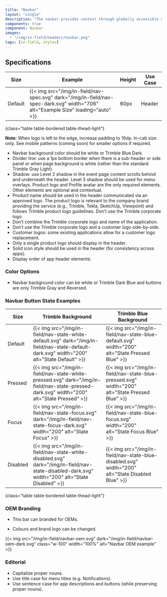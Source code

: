 ```yaml
---
title: "Navbar"
layout: "single"
description: "The navbar provides context through globally accessible menu options."
components: true
component: Navbar
images:
  - "/img/in-field/headers/navbar.png"
tags: [in-field, styles]
---
```


## Specifications

<!-- prettier-ignore-start -->
| Size    | Example                                                                                                                           | Height | Use Case |
| ------- | --------------------------------------------------------------------------------------------------------------------------------- |--------|----------|
| Default | {{< img src="/img/in-field/nav-spec.svg" dark="/img/in-field/nav-spec-dark.svg" width="706" alt="Example Size" loading="auto" >}} | 60px   | Header   |
{class="table table-bordered table-thead-light"}
<!-- prettier-ignore-end -->

**Note:** When logo is left to the edge, increase padding to 16dp. In-cab size only. See mobile patterns (coming soon) for smaller options if required.

- Navbar background color should be white or Trimble Blue Dark.
- Divider line: use a 1px bottom border when there is a sub-header or side panel or when page background is white (rather than the standard Trimble Gray Light).
- Shadow: use Level 2 shadow in the event page content scrolls behind and underneath the header. Level 3 shadow should be used for menu overlays.
  Product logo and Profile avatar are the only required elements. Other elements are optional and contextual.
- Product name should be used in the header communicated via an approved logo. The product logo is relevant to the company brand providing the service (e.g., Trimble, Tekla, SketchUp, Viewpoint) and follows Trimble product logo guidelines.
  Don’t use the Trimble corporate logo.
- Don’t combine the Trimble corporate logo and name of the application.
- Don’t use the Trimble corporate logo and a customer logo side-by-side.
- Customer logos: some existing applications allow for a customer logo replacement.
- Only a single product logo should display in the header.
- Solid icon style should be used in the header (for consistency across apps).
- Display order of app header elements:

### Color Options

- Navbar background color can be white or Trimble Dark Blue and buttons are only Trimble Gray and Reversed.

### Navbar Button State Examples

<!-- prettier-ignore-start -->
| Size     | Trimble Background                                                                                    | Trimble Blue Background |
| -------- | ----------------------------------------------------------------------------------------------------- |-------------------------|
| Default  | {{< img src="/img/in-field/nav-state-white-default.svg" dark="/img/in-field/nav-state-default-dark.svg" width="200" alt="State Default" >}}    | {{< img src="/img/in-field/nav-state-blue-default.svg" width="200" alt="State Pressed Blue" >}}  |
| Pressed  | {{< img src="/img/in-field/nav-state-white-pressed.svg" dark="/img/in-field/nav-state-pressed-dark.svg" width="200" alt="State Pressed" >}}    | {{< img src="/img/in-field/nav-state-blue-pressed.svg" width="200" alt="State Pressed Blue" >}}   |
| Focus    | {{< img src="/img/in-field/nav-state-focus.svg" dark="/img/in-field/nav-state-focus-dark.svg" width="200" alt="State Focus" >}}          | {{< img src="/img/in-field/nav-state-blue-focus.svg" width="200" alt="State Focus Blue" >}}       |
| Disabled | {{< img src="/img/in-field/nav-state-white-disabled.svg" dark="/img/in-field/nav-state-disabled-dark.svg" width="200" alt="State Disabled" >}} | {{< img src="/img/in-field/nav-state-blue-disabled.svg" width="200" alt="State Disabled Blue" >}} |
{class="table table-bordered table-thead-light"}
<!-- prettier-ignore-end -->

### OEM Branding

- This bar can branded for OEMs.

- Colours and brand logo can be changed.

{{< img src="/img/in-field/navbar-oem.svg" dark="/img/in-field/navbar-oem-dark.svg" class="w-100" width="100%" alt="Navbar OEM example" >}}

### Editorial

- Capitalize proper nouns.
- Use title case for menu titles (e.g. Notifications).
- Use sentence case for app descriptions and buttons (while preserving proper nouns).
